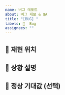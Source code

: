 ```yaml
---
name: 버그 레포트
about: 버그 제보 & QA
title: "[BUG] "
labels: 🐛  Bug
assignees: ""
---
```


## 📍 재현 위치

<!-- 이슈가 발생한 API나 어플 스크린샷, 실행 환경(OS) 등을 알려주세요. -->

## 📌 상황 설명

<!-- 발생한 버그에 대해 알려주세요. (e.g. A 버튼 클릭시 B 오류가 발생했어요.) -->

## 🤔 정상 기대값 (선택)

<!-- 정상적으로 동작했다면 어떤 결과가 나와야 하는지 알려주세요. -->
